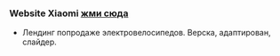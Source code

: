 ### Website Xiaomi [жми сюда](https://miroshairk.github.io/landing-page/)
- Лендинг попродаже электровелосипедов. 
Верска, адаптирован, слайдер.

